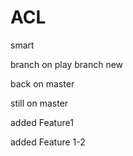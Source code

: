 # ACL
smart


branch on play
branch
new

back on master

still on master

added Feature1

added Feature 1-2


